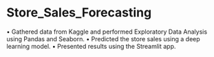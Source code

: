 # Store_Sales_Forecasting

• Gathered data from Kaggle and performed Exploratory Data Analysis using Pandas and Seaborn.
• Predicted the store sales using a deep learning model.
• Presented results using the Streamlit app.
